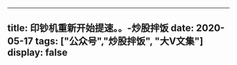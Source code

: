 
---
title:   印钞机重新开始提速。。-炒股拌饭
date: 2020-05-17
tags: ["公众号","炒股拌饭", "大V文集"]
display: false
---









